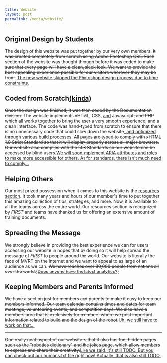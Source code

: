 ```yaml
---
title: Website
layout: post
permalink: /media/website/
---
```


<!-- um... a lot has changed from the original website...so... -->

## Original Design by Students

The design of this website was put together by our very own members. <del>It was
created completely from scratch using Adobe Photoshop CS5. Each section of the
website was thought through before it was coded to make sure that every page
will have a clean, sleek look. We want to provide the best appealing experience
possible for our visitors wherever they may be from.</del> <ins>The new website
skipped the Photoshop design process due to time constraints.</ins>

## Coded from Scratch<ins>(kinda)</ins>

<del>Once the design was finished, it was then coded by the Documentation
division.</del> The website implements <del>x</del>HTML, CSS, <ins>and</ins>
Javascript<del>, and PHP</del> which all works together to bring the user a very
smooth experience, and a clean interface. The code was hand-typed from scratch
to ensure that there is no unnecessary code that could slow down the
website<ins>, and optimized through various build processes</ins>.
<del>All pages are typed to comply with xHTML 1.0 Strict Standard so that it will
display properly across all major browsers. Our website also complies with the
508 Standards so our website can be accessed by blind users.</del><ins>We will
soon implement ARIA attributes and roles to make more accessible for
others. As for standards, there isn't much need to comply…</ins>

## Helping Others

Our most prized possession when it comes to this website is the [resources
section](/resources/). It took many years and hours of our member's time to put
together this amazing collection of tips, strategies, and more. Now, it is
available to all the teams across the entire world. Our resources section is
recognized by <i class="first">FIRST</i> and teams have thanked us for offering
an extensive amount of training documents.

## Spreading the Message

We strongly believe in providing the best experience we can for users accessing
our website in hopes that by doing so it will help spread the message of <i
class="first">FIRST</i> to people around the world. Our website is literally the
face of MVRT on the internet and we want to appeal to as large of an audience as
we can. <del>We have reached over 30,000 people from nations all over the
world.</del><ins>(Does anyone have the latest analytics?)</ins>

## Keeping Members and Parents Informed

<del>We have a section just for members and parents to make it easy to keep our
members informed. Our team calendar contains times and dates for team meetings,
volunteering events, and competition days. We also have a members area that is
exclusively for members where we post important information related to build and
the design of the robot.</del><ins>Uh, we still have to work on that…</ins>

---


<del>One really neat aspect of our website is that it also has fun, hidden pages such
as the "robotics dictionary" and the jokes page, which allow members to express
and share their creativity.</del><ins>Like we said, it's still TODO. But you can
check out our [humans.txt](/humans.txt) file right now! Actually, that is also
still TODO.</ins>
